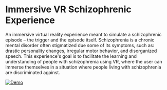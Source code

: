 # Immersive VR Schizophrenic Experience

An immersive virtual reality experience meant to simulate a schizophrenic episode – the trigger and the episode itself. Schizophrenia is a chronic mental disorder often stigmatized due some of its symptoms, such as: drastic personality changes, irregular motor behavior, and disorganized speech. This experience's goal is to facilitate the learning and understanding of people with schizophrenia using VR, where the user can immerse themselves in a situation where people living with schizophrenia are discriminated against.

[![Demo](https://www.helpguide.org/wp-content/uploads/illustration-man-hearing-many-voices-768.jpg)](https://www.youtube.com/watch?v=aa57aOhCcHU&ab_channel=SamuelB)

